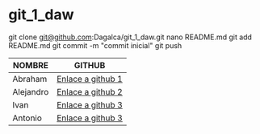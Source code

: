 # git_1_daw

git clone git@github.com:Dagalca/git_1_daw.git
nano README.md
git add README.md
git commit -m "commit inicial"
git push 

| NOMBRE  | GITHUB |
|---------|--------|
| Abraham |[Enlace a github 1](https://github.com/arodmor789)   |
|Alejandro|[Enlace a github 2](https://github.com/asecval543)   |
|  Ivan   |[Enlace a github 3](https://github.com/ibarrom693)   |
| Antonio |[Enlace a github 3](https://github.com/anuncar621508)|
